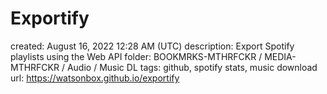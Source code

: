 # Exportify

created: August 16, 2022 12:28 AM (UTC)
description: Export Spotify playlists using the Web API
folder: BOOKMRKS-MTHRFCKR / MEDIA-MTHRFCKR / Audio / Music DL
tags: github, spotify stats, music download
url: https://watsonbox.github.io/exportify